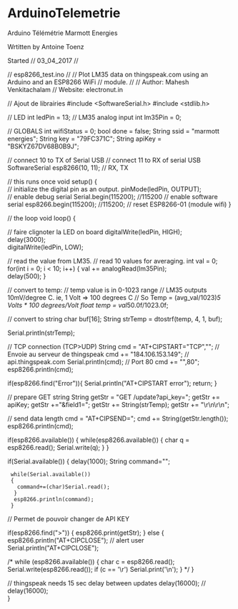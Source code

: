 # ArduinoTelemetrie

Arduino Télémétrie Marmott Energies

Wrtitten by Antoine Toenz


Started //  03_04_2017  //

// esp8266_test.ino
//
// Plot LM35 data on thingspeak.com using an Arduino and an ESP8266 WiFi 
// module.
//
// Author: Mahesh Venkitachalam
// Website: electronut.in




// Ajout de librairies 
#include <SoftwareSerial.h>
#include <stdlib.h>


// LED 
int ledPin = 13;
// LM35 analog input
int lm35Pin = 0;

// GLOBALS
int wifiStatus = 0;
bool done = false;
String ssid = "marmott energies";
String key = "79FC371C";
String apiKey = "BSKYZ67DV68B0B9J";

// connect 10 to TX of Serial USB
// connect 11 to RX of serial USB
SoftwareSerial esp8266(10, 11); // RX, TX

// this runs once
void setup()
  {                
  // initialize the digital pin as an output.
  pinMode(ledPin, OUTPUT);    
  // enable debug serial
  Serial.begin(115200); //115200
  // enable software serial
  esp8266.begin(115200); //115200;
  // reset ESP8266-01 (module wifi)
  }

// the loop 
void loop() {
  
  // faire clignoter la LED on board
  digitalWrite(ledPin, HIGH);   
  delay(3000);  
  digitalWrite(ledPin, LOW);

  // read the value from LM35.
  // read 10 values for averaging.
  int val = 0;
  for(int i = 0; i < 10; i++) {
      val += analogRead(lm35Pin);   
      delay(500);
  }

  // convert to temp:
  // temp value is in 0-1023 range
  // LM35 outputs 10mV/degree C. ie, 1 Volt => 100 degrees C
  // So Temp = (avg_val/1023)*5 Volts * 100 degrees/Volt
  float temp = val*50.0f/1023.0f;

  // convert to string
  char buf[16];
  String strTemp = dtostrf(temp, 4, 1, buf);
  
  Serial.println(strTemp);
  

  // TCP connection (TCP>UDP)
  String cmd = "AT+CIPSTART=\"TCP\",\"";
  // Envoie au serveur de thingspeak
  cmd += "184.106.153.149"; // api.thingspeak.com
  Serial.println(cmd);
  // Port 80
  cmd += "\",80";
  esp8266.println(cmd);
   
  if(esp8266.find("Error")){
    Serial.println("AT+CIPSTART error");
    return;
  }
  
  // prepare GET string
  String getStr = "GET /update?api_key=";
  getStr += apiKey;
  getStr +="&field1=";
  getStr += String(strTemp);
  getStr += "\r\n\r\n";

  // send data length
  cmd = "AT+CIPSEND=";
  cmd += String(getStr.length());
  esp8266.println(cmd);
  
  if(esp8266.available())
  {
    while(esp8266.available())
    {
      char q = esp8266.read();
      Serial.write(q);
     }
   }
   
   if(Serial.available())
   {
     delay(1000);
     String command="";
     
     while(Serial.available())
     {
       command+=(char)Serial.read();
      }
      esp8266.println(command);
     }


// Permet de pouvoir changer de API KEY

 if(esp8266.find(">"))
 { 
    esp8266.print(getStr);
  }
else
{ 
    esp8266.println("AT+CIPCLOSE");
    // alert user
    Serial.println("AT+CIPCLOSE");

 /*   while (esp8266.available())
    {
         char c = esp8266.read();
         Serial.write(esp8266.read());
         if (c == '\r') Serial.print('\n');
    }
    */
}
  
  // thingspeak needs 15 sec delay between updates
  delay(16000);
  // delay(16000);  
}
